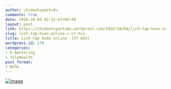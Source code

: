 ```yaml
---
author: chidaotuyentudu
comments: true
date: 2016-10-04 02:52:47+00:00
layout: post
link: https://chidaotuyentudu.wordpress.com/2016/10/04/lich-tap-huan-online-c-ct-hiv/
slug: lich-tap-huan-online-c-ct-hiv
title: Lịch tập huấn online  (CT HIV)
wordpress_id: 179
categories:
- E-mentoring
- TeleHealth
post_format:
- None
---
```


[![image](https://chidaotuyentudu.files.wordpress.com/2016/10/image.png?w=300)](https://chidaotuyentudu.files.wordpress.com/2016/10/image.png)
